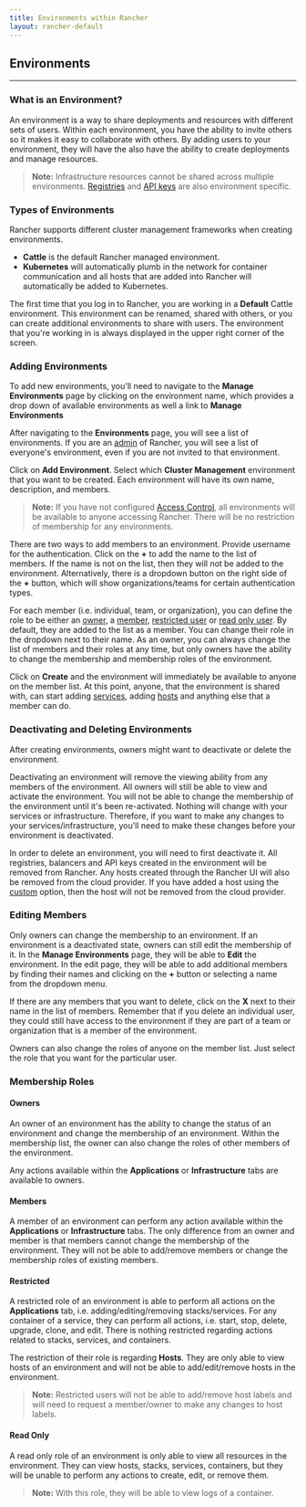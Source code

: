 ```yaml
---
title: Environments within Rancher
layout: rancher-default
---
```


## Environments
---

### What is an Environment?

An environment is a way to share deployments and resources with different sets of users. Within each environment, you have the ability to invite others so it makes it easy to collaborate with others. By adding users to your environment, they will have the also have the ability to create deployments and manage resources. 

> **Note:** Infrastructure resources cannot be shared across multiple environments. [Registries]({{site.baseurl}}/rancher/configuration/registries/) and [API keys]({{site.baseurl}}/rancher/configuration/api-keys/) are also environment specific.  

### Types of Environments 

Rancher supports different cluster management frameworks when creating environments. 

* **Cattle** is the default Rancher managed environment. 
* **Kubernetes** will automatically plumb in the network for container communication and all hosts that are added into Rancher will automatically be added to Kubernetes. 

The first time that you log in to Rancher, you are working in a **Default** Cattle environment. This environment can be renamed, shared with others, or you can create additional environments to share with users. The environment that you're working in is always displayed in the upper right corner of the screen.

### Adding Environments

To add new environments, you'll need to navigate to the **Manage Environments** page by clicking on the environment name, which provides a drop down of available environments as well a link to **Manage Environments** 

After navigating to the **Environments** page, you will see a list of environments. If you are an [admin]({{site.baseurl}}/rancher/configuration/accounts/#admin) of Rancher, you will see a list of everyone's environment, even if you are not invited to that environment. 

Click on **Add Environment**. Select which **Cluster Management** environment that you want to be created. Each environment will have its own name, description, and members. 

> **Note:** If you have not configured [Access Control]({{site.baseurl}}/rancher/configuration/access-control/), all environments will be available to anyone accessing Rancher. There will be no restriction of membership for any environments.

There are two ways to add members to an environment. Provide username for the authentication. Click on the **+** to add the name to the list of members. If the name is not on the list, then they will not be added to the environment. Alternatively, there is a dropdown button on the right side of the **+** button, which will show organizations/teams for certain authentication types. 

For each member (i.e. individual, team, or organization), you can define the role to be either an [owner]({{site.baseurl}}/rancher/configuration/environments/#owners), a [member]({{site.baseurl}}/rancher/configuration/environments/#members), [restricted user]({{site.baseurl}}/rancher/configuration/environments/#restricted) or [read only user]({{site.baseurl}}/rancher/configuration/environments/#read-only). By default, they are added to the list as a member. You can change their role in the dropdown next to their name. As an owner, you can always change the list of members and their roles at any time, but only owners have the ability to change the membership and membership roles of the environment.

Click on **Create** and the environment will immediately be available to anyone on the member list. At this point, anyone, that the environment is shared with, can start adding [services]({{site.baseurl}}/rancher/services/), adding [hosts]({{site.baseurl}}/rancher/rancher-ui/infrastructure/hosts/) and anything else that a member can do.

### Deactivating and Deleting Environments

After creating environments, owners might want to deactivate or delete the environment. 

Deactivating an environment will remove the viewing ability from any members of the environment. All owners will still be able to view and activate the environment. You will not be able to change the membership of the environment until it's been re-activated. Nothing will change with your services or infrastructure. Therefore, if you want to make any changes to your services/infrastructure, you'll need to make these changes before your environment is deactivated.

In order to delete an environment, you will need to first deactivate it. All registries, balancers and API keys created in the environment will be removed from Rancher. Any hosts created through the Rancher UI will also be removed from the cloud provider. If you have added a host using the [custom]({{site.baseurl}}/rancher/rancher-ui/infrastructure/hosts/custom/) option, then the host will not be removed from the cloud provider.

### Editing Members

Only owners can change the membership to an environment. If an environment is a deactivated state, owners can still edit the membership of it. In the **Manage Environments** page, they will be able to **Edit** the environment. In the edit page, they will be able to add additional members by finding their names and clicking on the **+** button or selecting a name from the dropdown menu. 

If there are any members that you want to delete, click on the **X** next to their name in the list of members. Remember that if you delete an individual user, they could still have access to the environment if they are part of a team or organization that is a member of the environment.  

Owners can also change the roles of anyone on the member list. Just select the role that you want for the particular user.

### Membership Roles 

#### Owners

An owner of an environment has the ability to change the status of an environment and change the membership of an environment. Within the membership list, the owner can also change the roles of other members of the environment. 

Any actions available within the **Applications** or **Infrastructure** tabs are available to owners. 

#### Members

A member of an environment can perform any action available within the **Applications** or **Infrastructure** tabs. The only difference from an owner and member is that members cannot change the membership of the environment. They will not be able to add/remove members or change the membership roles of existing members. 

#### Restricted

A restricted role of an environment is able to perform all actions on the **Applications** tab, i.e. adding/editing/removing stacks/services. For any container of a service, they can perform all actions, i.e. start, stop, delete, upgrade, clone, and edit. There is nothing restricted regarding actions related to stacks, services, and containers. 

The restriction of their role is regarding **Hosts**. They are only able to view hosts of an environment and will not be able to add/edit/remove hosts in the environment.

> **Note:** Restricted users will not be able to add/remove host labels and will need to request a member/owner to make any changes to host labels. 

#### Read Only 

A read only role of an environment is only able to view all resources in the environment. They can view hosts, stacks, services, containers, but they will be unable to perform any actions to create, edit, or remove them. 

> **Note:** With this role, they will be able to view logs of a container.




